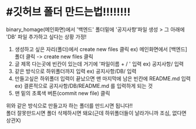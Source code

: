 #깃허브 폴더 만드는법!!!!!!!!
===========================
binary_homage(메인화면)에서 '백엔드' 폴더밑에 '공지사항'파일 생성 > 그 아래에 'DB' 파일 추가하고 싶다는 상황 가정!  
  
1. 생성하고 싶은 자리(폴더)에서 create new files 클릭    ex) 메인화면에서 [백엔드] 폴더 클릭 -> create new files 클릭  
2. 글 제목 다는곳에 빈칸이 있는데 거기에 '파일이름 + / ' 입력   ex) 공지사항/ 입력  
3. 같은 방식으로 하위폴더까지 입력   ex) 공지사항/DB/ 입력  
4. 만들고싶은 하위폴더 입력이 끝났으면 맨 마지막에 남은 빈칸에 README.md 입력  ex) 결론적으로 공지사항/DB/README.md 를 입력하게 되는 것
5. 맨 밑의 초록색 버튼(commit new file) 클릭  

위와 같은 방식으로 만들고자 하는 폴더를 만드시면 됩니다!!  
폴더 잘못만드시면 폴더 삭제하시면 돼요(근데 하위폴더들이 날라가니까 조심, 없다면 상관X)
